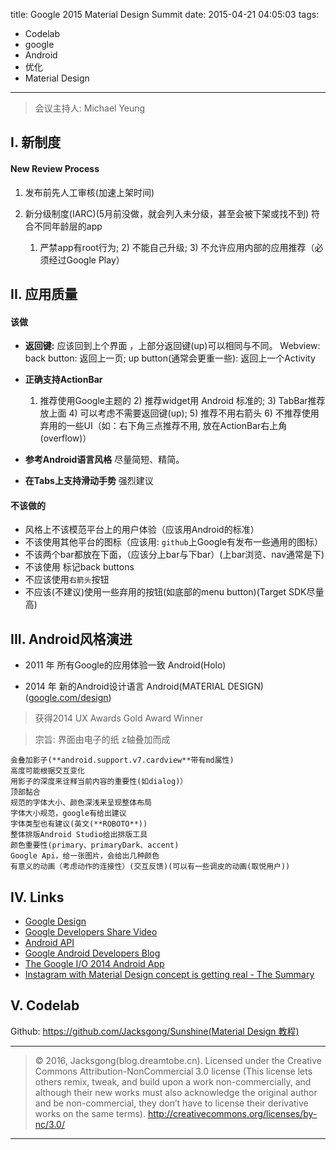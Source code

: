 title: Google 2015 Material Design Summit
date: 2015-04-21 04:05:03
tags:
- Codelab
- google
- Android
- 优化
- Material Design

---

> 会议主持人: Michael Yeung

## I. 新制度
#### New Review Process
1. 发布前先人工审核(加速上架时间)
2. 新分级制度(IARC)(5月前没做，就会列入未分级，甚至会被下架或找不到)
    符合不同年龄层的app

    1) 严禁app有root行为; 2) 不能自己升级; 3) 不允许应用内部的应用推荐（必须经过Google Play）


<!--more-->
## II. 应用质量

#### 该做
- **返回键:**
    应该回到上个界面 ，上部分返回键(up)可以相同与不同。
    Webview: back button: 返回上一页; up button(通常会更重一些): 返回上一个Activity

- **正确支持ActionBar**
    1) 推荐使用Google主题的 2) 推荐widget用 Android 标准的; 3) TabBar推荐放上面 4) 可以考虑不需要返回键(up); 5) 推荐不用右箭头 6) 不推荐使用弃用的一些UI（如：右下角三点推荐不用, 放在ActionBar右上角(overflow)）

- **参考Android语言风格**
    尽量简短、精简。

- **在Tabs上支持滑动手势**
    强烈建议


#### 不该做的

- 风格上不该模范平台上的用户体验（应该用Android的标准）
- 不该使用其他平台的图标（应该用: `github`上Google有发布一些通用的图标）
- 不该两个bar都放在下面，（应该分上bar与下bar）(上bar浏览、nav通常是下)
- 不该使用 标记back buttons
- 不应该使用`右箭头`按钮
- 不应该(不建议)使用一些弃用的按钮(如底部的menu button)(Target SDK尽量高)


## III. Android风格演进
- 2011 年 所有Google的应用体验一致 Android(Holo)

- 2014 年 新的Android设计语言 Android(MATERIAL DESIGN)([google.com/design](google.com/design))

 > 获得2014 UX Awards Gold Award Winner

 > 宗旨: 界面由电子的纸 z轴叠加而成

```
会叠加影子(**android.support.v7.cardview**带有md属性)
高度可能根据交互变化
用影子的深度来诠释当前内容的重要性(如dialog)）
顶部黏合
规范的字体大小、颜色深浅来呈现整体布局
字体大小规范，google有给出建议
字体类型也有建议(英文(**ROBOTO**))
整体排版Android Studio给出排版工具
颜色重要性(primary、primaryDark、accent)
Google Api，给一张图片，会给出几种颜色
有意义的动画（考虑动作的连接性）(交互反馈)(可以有一些调皮的动画(取悦用户))
```

## IV. Links

- [Google Design](http://google.com/design)
- [Google Developers Share Video](youtube.com/GoogleDevelopers)
- [Android API](http://developer.android.com)
- [Google Android Developers Blog](android-developers.blogspot.com)
- [The Google I/O 2014 Android App](github.com/google/iosched)
- [Instagram with Material Design concept is getting real - The Summary](http://frogermcs.github.io/Instagram-with-Material-Design-concept-is-getting-real-the-summary/)

## V. Codelab

Github: [https://github.com/Jacksgong/Sunshine(Material Design 教程)](https://github.com/Jacksgong/Sunshine)

---

> © 2016, Jacksgong(blog.dreamtobe.cn). Licensed under the Creative Commons Attribution-NonCommercial 3.0 license (This license lets others remix, tweak, and build upon a work non-commercially, and although their new works must also acknowledge the original author and be non-commercial, they don’t have to license their derivative works on the same terms). http://creativecommons.org/licenses/by-nc/3.0/

---
